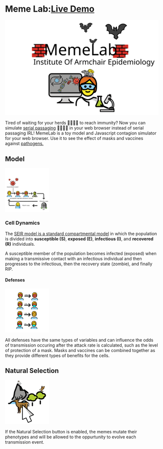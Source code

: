 # Meme Lab:[Live Demo](https://thememeticist.github.io/Cellular-Defense-Automata/)

![](/assets/MemeLabIOAE.svg)

Tired of waiting for your herds 🐑🐑🐑🐑 to reach immunity? Now you can simulate [serial passaging](https://en.wikipedia.org/wiki/Serial_passage) 🧫🧫🧫🧫 in your web browser instead of serial passaging IRL! MemeLab is a toy model and Javascript contagion simulator for your web browser. Use it to see the effect of masks and vaccines against [pathogens.](https://en.wikipedia.org/wiki/Memetics)

## Model

![](/assets/seirbasic.svg)

### Cell Dynamics

The  [SEIR model is a standard compartmental model](https://en.wikipedia.org/wiki/Compartmental_models_in_epidemiology#The_SEIR_model) in which the population is divided into **susceptible (S)**, **exposed (E)**, **infectious (I)**, and **recovered (R)** individuals. 

A susceptible member of the population becomes infected (exposed) when making a transmissive contact with an infectious individual and then progresses to the infectious, then the recovery state (zombie), and finally RIP.

#### Defenses

![](/assets/HowMasksWork.svg)

All defenses have the same types of variables and can influence the odds of transmission occuring after the attack rate is calculated, such as the level of protection of a mask. Masks and vaccines can be combined together as they provide different types of benefits for the cells.

## Natural Selection
![](/assets/naturalSelect.svg)

If the Natural Selection button is enabled, the memes mutate their phenotypes and will be allowed to the oppurtunity to evolve each transmission event.

